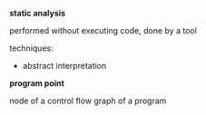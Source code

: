**static analysis**

performed without executing code, done by a tool

techniques:
* abstract interpretation

**program point**

node of a control flow graph of a program